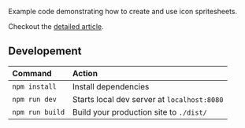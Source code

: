 Example code demonstrating how to create and use icon spritesheets.

Checkout the [detailed article](https://ajithranka/icon-spritesheets).

## Developement

| Command         | Action                                      |
| :-------------- | :------------------------------------------ |
| `npm install`   | Install dependencies                        |
| `npm run dev`   | Starts local dev server at `localhost:8080` |
| `npm run build` | Build your production site to `./dist/`     |
